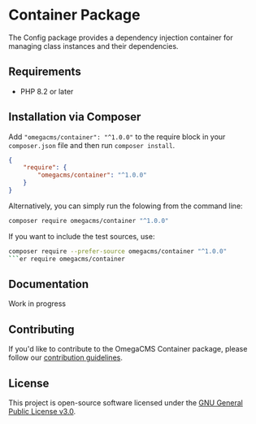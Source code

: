 # Container Package

The Config package provides a dependency injection container for managing class instances and their dependencies.

## Requirements

* PHP 8.2 or later
## Installation via Composer

Add `"omegacms/container": "^1.0.0"` to the require block in your `composer.json` file and then run `composer install`.

```json
{
    "require": {
        "omegacms/container": "^1.0.0"
    }
}
```

Alternatively, you can simply run the folowing from the command line:

```sh
composer require omegacms/container "^1.0.0"
```

If you want to include the test sources, use:

```sh
composer require --prefer-source omegacms/container "^1.0.0"
```er require omegacms/container
```

## Documentation

Work in progress

## Contributing

If you'd like to contribute to the OmegaCMS Container package, please follow our [contribution guidelines](CONTRIBUTING.md).

## License

This project is open-source software licensed under the [GNU General Public License v3.0](LICENSE).
